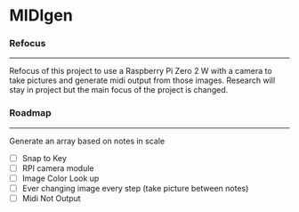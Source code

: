 # MIDIgen

### Refocus
---
Refocus of this project to use a Raspberry Pi Zero 2 W with a camera to take pictures and generate midi output from those images. Research will stay in project but the main focus of the project is changed. 

### Roadmap 
---
 Generate an array based on notes in scale
- [ ] Snap to Key
- [ ] RPI camera module
- [ ] Image Color Look up 
- [ ] Ever changing image every step (take picture between notes)
- [ ] Midi Not Output
